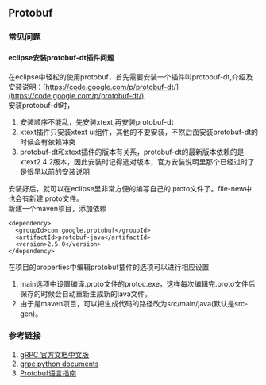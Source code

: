 ## Protobuf

### 常见问题  
#### eclipse安装protobuf-dt插件问题  
在eclipse中轻松的使用protobuf，首先需要安装一个插件叫protobuf-dt,介绍及安装说明：[https://code.google.com/p/protobuf-dt/](https://code.google.com/p/protobuf-dt/)  
安装protobuf-dt时，  
1. 安装顺序不能乱，先安装xtext,再安装protobuf-dt  
2. xtext插件只安装xtext ui组件，其他的不要安装，不然后面安装protobuf-dt的时候会有依赖冲突  
3. protobuf-dt和xtext插件的版本有关系，protobuf-dt的最新版本依赖的是xtext2.4.2版本，因此安装时记得选对版本，官方安装说明里那个已经过时了是很早以前的安装说明  

安装好后，就可以在eclipse里非常方便的编写自己的.proto文件了。file-new中也会有新建.proto文件。  
新建一个maven项目，添加依赖  
```
<dependency>
  <groupId>com.google.protobuf</groupId>
  <artifactId>protobuf-java</artifactId>
  <version>2.5.0</version>
</dependency>
```

在项目的properties中编辑protobuf插件的选项可以进行相应设置  
1. main选项中设置编译.proto文件的protoc.exe，这样每次编辑完.proto文件后保存的时候会自动重新生成新的java文件。  
2. 由于是maven项目，可以把生成代码的路径改为src/main/java(默认是src-gen)。  


### 参考链接  
1. [gRPC 官方文档中文版](http://doc.oschina.net/grpc?t=60138)  
2. [grpc python documents](http://www.grpc.io/grpc/python/index.html#)
3. [Protobuf语言指南](http://www.cnblogs.com/dkblog/archive/2012/03/27/2419010.html)   